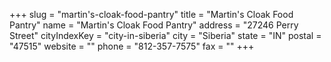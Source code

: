 +++
slug = "martin's-cloak-food-pantry"
title = "Martin's Cloak Food Pantry"
name = "Martin's Cloak Food Pantry"
address = "27246 Perry Street"
cityIndexKey = "city-in-siberia"
city = "Siberia"
state = "IN"
postal = "47515"
website = ""
phone = "812-357-7575"
fax = ""
+++
